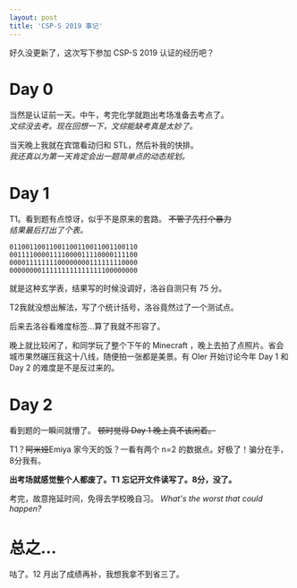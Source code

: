 ```yaml
---
layout: post
title: 'CSP-S 2019 事记'
---
```

好久没更新了，这次写下参加 CSP-S 2019 认证的经历吧？

# Day 0

当然是认证前一天。中午，考完化学就跑出考场准备去考点了。  
*文综没去考。现在回想一下，文综能缺考真是太妙了。*

当天晚上我就在宾馆看动归和 STL，然后补我的快排。  
*我还真以为第一天肯定会出一题简单点的动态规划。*

# Day 1

T1。看到题有点惊讶，似乎不是原来的套路。 ~~不管了先打个暴力~~   
*结果最后打出了个表。*

```
01100110011001100110011001100110
00111100001111000011110000111100
00001111111100000000111111110000
00000000111111111111111100000000
```

就是这种玄学表，结果写的时候没调好，洛谷自测只有 75 分。

T2我就没想出解法，写了个统计括号，洛谷竟然过了一个测试点。

后来去洛谷看难度标签...算了我就不形容了。

晚上就比较闲了，和同学玩了整个下午的 Minecraft ，晚上去拍了点照片。省会城市果然碾压我这十八线，随便拍一张都是美景。有 OIer 开始讨论今年 Day 1 和 Day 2 的难度是不是反过来的。

# Day 2

看到题的一瞬间就懵了。 ~~顿时觉得 Day 1 晚上真不该闲着。~~

T1？~~阿米娅~~Emiya 家今天的饭？一看有两个 n=2 的数据点。好极了！骗分在手，8分我有。

**出考场就感觉整个人都废了。T1 忘记开文件读写了。8分，没了。**

考完，故意拖延时间，免得去学校晚自习。 *What's the worst that could happen?*

# 总之...

咕了。12 月出了成绩再补，我想我拿不到省三了。
